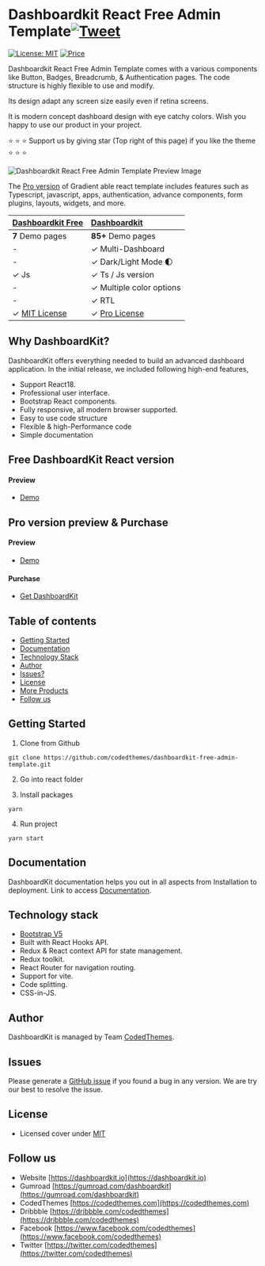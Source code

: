 # Dashboardkit React Free Admin Template[![Tweet](https://img.shields.io/twitter/url/http/shields.io.svg?style=social)](https://twitter.com/intent/tweet?text=Get%20DashboardKit%20Bootstrap%205%20Admin%20Template&url=https://dashboardkit.io&via=codedthemes&hashtags=bootstrap,webdev,developers)

[![License: MIT](https://img.shields.io/badge/License-MIT-yellow.svg)](https://opensource.org/licenses/MIT)
[![Price](https://img.shields.io/badge/price-FREE-0098f7.svg)](https://github.com/codedthemes/dashboardkit-free-bootstrap-admin-template/blob/main/LICENSE)

Dashboardkit React Free Admin Template comes with a various components like Button, Badges, Breadcrumb, & Authentication pages. The code structure is highly flexible to use and modify.

Its design adapt any screen size easily even if retina screens.

It is modern concept dashboard design with eye catchy colors. Wish you happy to use our product in your project.

:star: :star: :star: Support us by giving star (Top right of this page) if you like the theme :star: :star: :star:

![Dashboardkit React Free Admin Template Preview Image](https://org-public-assets.s3.us-west-2.amazonaws.com/Free-Version-Banners/GITHUB-FREE-REACT-REPO-Dashboard+kit.jpg)

The [Pro version](https://codedthemes.com/item/dashboardkit-react-admin-template/) of Gradient able react template includes features such as Typescript, javascript, apps, authentication, advance components, form plugins, layouts, widgets, and more.

| [Dashboardkit Free](https://codedthemes.com/item/dashboardkit-free-react-admin-template/) | [Dashboardkit](https://codedthemes.com/item/dashboardkit-react-admin-template/) |
| -------------------------------------------------------------------------------------------- | :-------------------------------------------------------------------------------------------------------------------------------------------------------------------- |
| **7** Demo pages                                                                             | **85+** Demo pages                                                                                                                                                    |
| -                                                                                            | ✓ Multi-Dashboard                                                                                                                                                     |
| -                                                                                            | ✓ Dark/Light Mode 🌓                                                                                                                                                  |
| ✓ Js                                                                                       | ✓ Ts / Js version                                                                                                                                                          |
| -                                                                                            | ✓ Multiple color options                                                                                                                                              |
| -                                                                                            | ✓ RTL                                                                                                                                                                 |
| ✓ [MIT License](https://github.com/codedthemes/dashboardkit-free-admin-template/blob/main/LICENSE)                                                                                | ✓ [Pro License](https://codedthemes.com/item/gradient-able-reactjs-admin-dashboard/?utm_source=free_demo&utm_medium=codedthemes&utm_campaign=button_download_premium) |

## Why DashboardKit?

DashboardKit offers everything needed to build an advanced dashboard application. In the initial release, we included following high-end features,

- Support React18.
- Professional user interface.
- Bootstrap React components.
- Fully responsive, all modern browser supported.
- Easy to use code structure
- Flexible & high-Performance code
- Simple documentation

## Free DashboardKit React version

#### Preview

- [Demo](https://dashboardkit.io/react/free)

## Pro version preview & Purchase

#### Preview

- [Demo](https://dashboardkit.io/react/default/)

#### Purchase

- [Get DashboardKit](https://codedthemes.com/item/dashboardkit-react-admin-template/)

## Table of contents

- [Getting Started](#getting-started)
- [Documentation](#documentation)
- [Technology Stack](#technology-stack)
- [Author](#author)
- [Issues?](#issues)
- [License](#license)
- [More Products](#more-free-react-material-admin-templates)
- [Follow us](#follow-us)

## Getting Started

1. Clone from Github

```
git clone https://github.com/codedthemes/dashboardkit-free-admin-template.git
```
2. Go into react folder

3. Install packages

```
yarn
```

4. Run project

```
yarn start
```

## Documentation

DashboardKit documentation helps you out in all aspects from Installation to deployment. Link to access [Documentation](https://codedthemes.gitbook.io/dashboardkit-react).

## Technology stack

- [Bootstrap V5](https://react-bootstrap.netlify.app/)
- Built with React Hooks API.
- Redux & React context API for state management.
- Redux toolkit.
- React Router for navigation routing.
- Support for vite.
- Code splitting.
- CSS-in-JS.

## Author

DashboardKit is managed by Team [CodedThemes](https://codedthemes.com).

## Issues

Please generate a [GitHub issue](https://github.com/codedthemes/dashboardkit-free-admin-template/issues) if you found a bug in any version. We are try our best to resolve the issue.

## License

- Licensed cover under [MIT](https://github.com/codedthemes/dashboardkit-free-admin-template/blob/main/LICENSE)

## Follow us

- Website [https://dashboardkit.io](https://dashboardkit.io)
- Gumroad [https://gumroad.com/dashboardkit](https://gumroad.com/dashboardkit)
- CodedThemes [https://codedthemes.com](https://codedthemes.com)
- Dribbble [https://dribbble.com/codedthemes](https://dribbble.com/codedthemes)
- Facebook [https://www.facebook.com/codedthemes](https://www.facebook.com/codedthemes)
- Twitter [https://twitter.com/codedthemes](https://twitter.com/codedthemes)
